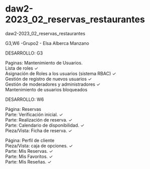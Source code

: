 # daw2-2023_02_reservas_restaurantes
daw2-2023_02_reservas_restaurantes

G3,W6 -Grupo2 - Elsa Alberca Manzano

DESARROLLO: G3

  Paginas: Mantenimiento de Usuarios.	 	 	 	 	 
      Lista de roles	 	✓	 	 	 	 	 
      Asignación de Roles a los usuarios (sistema RBAC)	 	✓	 	 	 	 	 
      Gestión de registro de nuevos usuarios	 	✓	 	 	 	 	 
      Gestión de moderadores y administradores	 	✓	 	 	 	 	 
      Mantenimiento de usuarios bloqueados


DESARROLLO: W6

  Página: Reservas	 	 	 	 	
      Parte: Verificación inicial.	 	 	 	 	 	✓	 
      Parte: Realización de reserva.	 	 	 	 	 	✓	 
      Parte: Calendario de disponibilidad.	 	 	 	 	 	✓	 
      Pieza/Vista: Ficha de reserva.	 	 	 	 	 	✓	


  Página: Perfil de cliente	 	 	 	 	 
      Pieza/Vista: caja de opciones.	 	 	 	 	 	✓	 
      Parte: Mis Reservas.	 	 	 	 	 	✓	 
      Parte: Mis Favoritos.	 	 	 	 	 	✓	 
      Parte: Mis Reseñas.	 	 	 	 	 	✓	


